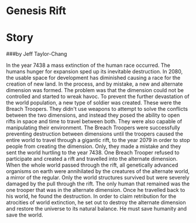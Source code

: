 Genesis Rift
============

Story
====
###by Jeff Taylor-Chang

In the year 7438 a mass extinction of the human race occurred. The humans hunger for expansion sped up its inevitable
 destruction. In 2080, the usable space for development has diminished causing a race for the creation of new land. In the
 process, and by mistake, a new and alternate dimension was formed. The problem was that the dimension could not be controlled
 and started to wreak havoc. To prevent the further devastation of the world population, a new type of soldier was created.
 These were the Breach Troopers. They didn't use weapons to attempt to solve the conflicts between the two dimensions, and
 instead they posed the ability to open rifts in space and time to travel between both. They were also capable of manipulating
 their environment. The Breach Troopers were successfully preventing destruction between dimensions until the troopers caused
 the entire world to travel through a gigantic rift, to the year 2079 in order to stop people from creating the dimension.
 Only, they made a mistake and they sent the world hurtling to the year 7438. One Breach Trooper refused to participate and
 created a rift and travelled into the alternate dimension. When the whole world passed through the rift, all genetically
 advanced organisms on earth were annihilated by the creatures of the alternate world, a mirror of the regular. Only the
 world structures survived but were severely damaged by the pull through the rift. The only human that remained was the one
 trooper that was in the alternate dimension. Once he travelled back to his world, he found the destruction. In order to claim
 retribution for the atrocities of world extinction, he set out to destroy the alternate dimension and restore the universe to
 its natural balance. He must save humanity and save the world.